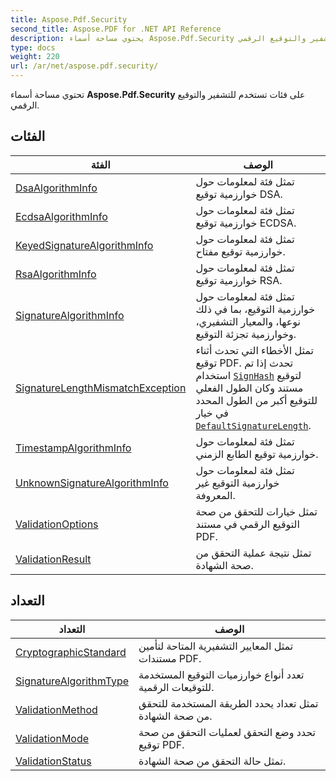 ```yaml
---
title: Aspose.Pdf.Security
second_title: Aspose.PDF for .NET API Reference
description: يحتوي مساحة أسماء Aspose.Pdf.Security على فئات تستخدم للتشفير والتوقيع الرقمي
type: docs
weight: 220
url: /ar/net/aspose.pdf.security/
---
```

تحتوي مساحة أسماء **Aspose.Pdf.Security** على فئات تستخدم للتشفير والتوقيع الرقمي.

## الفئات

| الفئة | الوصف |
| --- | --- |
| [DsaAlgorithmInfo](./dsaalgorithminfo/) | تمثل فئة لمعلومات حول خوارزمية توقيع DSA. |
| [EcdsaAlgorithmInfo](./ecdsaalgorithminfo/) | تمثل فئة لمعلومات حول خوارزمية توقيع ECDSA. |
| [KeyedSignatureAlgorithmInfo](./keyedsignaturealgorithminfo/) | تمثل فئة لمعلومات حول خوارزمية توقيع مفتاح. |
| [RsaAlgorithmInfo](./rsaalgorithminfo/) | تمثل فئة لمعلومات حول خوارزمية توقيع RSA. |
| [SignatureAlgorithmInfo](./signaturealgorithminfo/) | تمثل فئة لمعلومات حول خوارزمية التوقيع، بما في ذلك نوعها، والمعيار التشفيري، وخوارزمية تجزئة التوقيع. |
| [SignatureLengthMismatchException](./signaturelengthmismatchexception/) | تمثل الأخطاء التي تحدث أثناء توقيع PDF. تحدث إذا تم استخدام [`SignHash`](../aspose.pdf.forms/signhash/) لتوقيع مستند وكان الطول الفعلي للتوقيع أكبر من الطول المحدد في خيار [`DefaultSignatureLength`](../aspose.pdf.forms/signature/defaultsignaturelength/). |
| [TimestampAlgorithmInfo](./timestampalgorithminfo/) | تمثل فئة لمعلومات حول خوارزمية توقيع الطابع الزمني. |
| [UnknownSignatureAlgorithmInfo](./unknownsignaturealgorithminfo/) | تمثل فئة لمعلومات حول خوارزمية التوقيع غير المعروفة. |
| [ValidationOptions](./validationoptions/) | تمثل خيارات للتحقق من صحة التوقيع الرقمي في مستند PDF. |
| [ValidationResult](./validationresult/) | تمثل نتيجة عملية التحقق من صحة الشهادة. |
## التعداد

| التعداد | الوصف |
| --- | --- |
| [CryptographicStandard](./cryptographicstandard/) | تمثل المعايير التشفيرية المتاحة لتأمين مستندات PDF. |
| [SignatureAlgorithmType](./signaturealgorithmtype/) | تعدد أنواع خوارزميات التوقيع المستخدمة للتوقيعات الرقمية. |
| [ValidationMethod](./validationmethod/) | تمثل تعداد يحدد الطريقة المستخدمة للتحقق من صحة الشهادة. |
| [ValidationMode](./validationmode/) | تحدد وضع التحقق لعمليات التحقق من صحة توقيع PDF. |
| [ValidationStatus](./validationstatus/) | تمثل حالة التحقق من صحة الشهادة. |